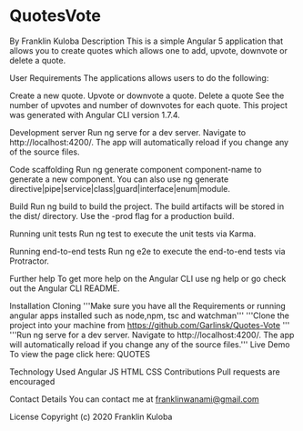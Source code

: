 # QuotesVote

By Franklin Kuloba
Description
This is a simple Angular 5 application that allows you to create quotes which allows one to add, upvote, downvote or delete a quote.

User Requirements
The applications allows users to do the following:

Create a new quote.
Upvote or downvote a quote.
Delete a quote
See the number of upvotes and number of downvotes for each quote.
This project was generated with Angular CLI version 1.7.4.

Development server
Run ng serve for a dev server. Navigate to http://localhost:4200/. The app will automatically reload if you change any of the source files.

Code scaffolding
Run ng generate component component-name to generate a new component. You can also use ng generate directive|pipe|service|class|guard|interface|enum|module.

Build
Run ng build to build the project. The build artifacts will be stored in the dist/ directory. Use the -prod flag for a production build.

Running unit tests
Run ng test to execute the unit tests via Karma.

Running end-to-end tests
Run ng e2e to execute the end-to-end tests via Protractor.

Further help
To get more help on the Angular CLI use ng help or go check out the Angular CLI README.

Installation
Cloning
'''Make sure you have all the Requirements or running angular apps installed such as node,npm, tsc and watchman'''
'''Clone the project into your machine from https://github.com/Garlinsk/Quotes-Vote '''
'''Run ng serve for a dev server. Navigate to http://localhost:4200/. The app will automatically reload if you change any of the source files.'''
Live Demo
To view the page click here: QUOTES

Technology Used
Angular JS
HTML
CSS
Contributions
Pull requests are encouraged

Contact Details
You can contact me at franklinwanami@gmail.com

License
Copyright (c) 2020 Franklin Kuloba